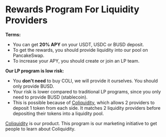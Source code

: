 # Rewards Program For Liquidity Providers

**Terms:**

* You can get **20% APY** on your USDT, USDC or BUSD deposit.
* To get the rewards, you should provide liquidity into our pool on PancakeSwap.
* To increase your APY, you should create or join an LP team.

**Our LP program is low risk:**

* You **don't need** to buy COLI, we will provide it ourselves. You should only provide BUSD.
* Your risk is lower compared to traditional LP programs, since you only need to provide BUSD (stablecoin).
* This is possible because of [Coliquidity](../WhatIsColiquidity.md), which allows 2 providers to deposit 1 token from each side. It matches 2 liquidity providers before depositing their tokens into a liquidity pool.

[Coliquidity](../WhatIsColiquidity.md) is our product. This program is our marketing initiative to get people to learn about Coliquidity.
